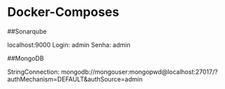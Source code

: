 # Docker-Composes

##Sonarqube

localhost:9000
Login: admin
Senha: admin

##MongoDB

StringConnection: mongodb://mongouser:mongopwd@localhost:27017/?authMechanism=DEFAULT&authSource=admin
